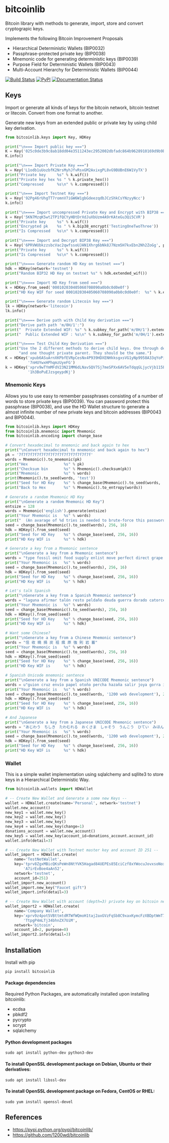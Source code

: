 # bitcoinlib
Bitcoin library with methods to generate, import, store and convert cryptograpic keys.

Implements the following Bitcoin Improvement Proposals
- Hierarchical Deterministic Wallets (BIP0032)
- Passphrase-protected private key (BIP0038)
- Mnemonic code for generating deterministic keys (BIP0039)
- Purpose Field for Deterministic Wallets (BIP0043)
- Multi-Account Hierarchy for Deterministic Wallets (BIP0044)

[![Build Status](https://travis-ci.org/1200wd/bitcoinlib.svg?branch=master)](https://travis-ci.org/1200wd/bitcoinlib)
[![PyPI](https://img.shields.io/pypi/v/bitcoinlib.svg)](https://pypi.python.org/pypi/bitcoinlib/)
[![Documentation Status](https://readthedocs.org/projects/bitcoinlib/badge/?version=latest)](http://bitcoinlib.readthedocs.io/en/latest/?badge=latest)


## Keys

Import or generate all kinds of keys for the bitcoin network, bitcoin testnet or litecoin. Convert from one format to
another. 

Generate new keys from an extended public or private key by using child key derivation.

```python
from bitcoinlib.keys import Key, HDKey
 
print("\n=== Import public key ===")
K = Key('025c0de3b9c8ab18dd04e3511243ec2952002dbfadc864b9628910169d9b9b00ec')
K.info()
 
print("\n=== Import Private Key ===")
k = Key('L1odb1uUozbfK2NrsMyhJfvRsxGM2AxixgPL8vG9BUBnE6W1VyTX')
print("Private key     %s" % k.wif())
print("Private key hex %s " % k.private_hex())
print("Compressed      %s\n" % k.compressed())
 
print("\n=== Import Testnet Key ===")
k = Key('92Pg46rUhgTT7romnV7iGW6W1gbGdeezqdbJCzShkCsYNzyyNcc')
k.info()
 
print("\n==== Import uncompressed Private Key and Encrypt with BIP38 ===")
k = Key('5KN7MzqK5wt2TP1fQCYyHBtDrXdJuXbUzm4A9rKAteGu3Qi5CVR')
print("Private key     %s" % k.wif())
print("Encrypted pk    %s " % k.bip38_encrypt('TestingOneTwoThree'))
print("Is Compressed   %s\n" % k.compressed())
 
print("\n==== Import and Decrypt BIP38 Key ===")
k = Key('6PRVWUbkzzsbcVac2qwfssoUJAN1Xhrg6bNk8J7Nzm5H7kxEbn2Nh2ZoGg', passphrase='TestingOneTwoThree')
print("Private key     %s" % k.wif())
print("Is Compressed   %s\n" % k.compressed())
 
print("\n==== Generate random HD Key on testnet ===")
hdk = HDKey(network='testnet')
print("Random BIP32 HD Key on testnet %s" % hdk.extended_wif())
 
print("\n==== Import HD Key from seed ===")
k = HDKey.from_seed('000102030405060708090a0b0c0d0e0f')
print("HD Key WIF for seed 000102030405060708090a0b0c0d0e0f:  %s" % k.extended_wif())
 
print("\n==== Generate random Litecoin key ===")
lk = HDKey(network='litecoin')
lk.info()
 
print("\n==== Derive path with Child Key derivation ===")
print("Derive path path 'm/0H/1':")
print("  Private Extended WIF: %s" % k.subkey_for_path('m/0H/1').extended_wif())
print("  Public Extended WIF : %s\n" % k.subkey_for_path('m/0H/1').extended_wif_public())
 
print("\n==== Test Child Key Derivation ===")
print("Use the 2 different methods to derive child keys. One through derivation from public parent, "
      "and one thought private parent. They should be the same.")
K = HDKey('xpub6ASuArnXKPbfEVRpCesNx4P939HDXENHkksgxsVG1yNp9958A33qYoPiTN9QrJmWFa2jNLdK84bWmyqTSPGtApP8P'
          '7nHUYwxHPhqmzUyeFG')
k = HDKey('xprv9wTYmMFdV23N21MM6dLNavSQV7Sj7meSPXx6AV5eTdqqGLjycVjb115Ec5LgRAXscPZgy5G4jQ9csyyZLN3PZLxoM'
          '1h3BoPuEJzsgeypdKj')
```


### Mnemonic Keys

Allows you to use easy to remember passphrases consisting of a number of words to store private keys (BIP0039).
You can password protect this passphrase (BIP0038), and use the HD Wallet structure to generate a almost infinite 
number of new private keys and bitcoin addresses (BIP0043 and BIP0044).

```python
from bitcoinlib.keys import HDKey
from bitcoinlib.mnemonic import Mnemonic
from bitcoinlib.encoding import change_base
 
# Convert hexadecimal to mnemonic and back again to hex
print("\nConvert hexadecimal to mnemonic and back again to hex")
pk = '7f7f7f7f7f7f7f7f7f7f7f7f7f7f7f7f'
words = Mnemonic().to_mnemonic(pk)
print("Hex                %s" % pk)
print("Checksum bin       %s" % Mnemonic().checksum(pk))
print("Mnemonic           %s" % words)
print(Mnemonic().to_seed(words, 'test'))
print("Seed for HD Key    %s" % change_base(Mnemonic().to_seed(words, 'test'), 256, 16))
print("Back to Hex        %s" % Mnemonic().to_entropy(words))
 
# Generate a random Mnemonic HD Key
print("\nGenerate a random Mnemonic HD Key")
entsize = 128
words = Mnemonic('english').generate(entsize)
print("Your Mnemonic is   %s" % words)
print("  (An avarage of %d tries is needed to brute-force this password)" % ((2 ** entsize) // 2))
seed = change_base(Mnemonic().to_seed(words), 256, 16)
hdk = HDKey().from_seed(seed)
print("Seed for HD Key    %s" % change_base(seed, 256, 16))
print("HD Key WIF is      %s" % hdk)
 
# Generate a key from a Mnemonic sentence
print("\nGenerate a key from a Mnemonic sentence")
words = "type fossil omit food supply enlist move perfect direct grape clean diamond"
print("Your Mnemonic is   %s" % words)
seed = change_base(Mnemonic().to_seed(words), 256, 16)
hdk = HDKey().from_seed(seed)
print("Seed for HD Key    %s" % change_base(seed, 256, 16))
print("HD Key WIF is      %s" % hdk)
 
# Let's talk Spanish
print("\nGenerate a key from a Spanish Mnemonic sentence")
words = "laguna afirmar talón resto peldaño deuda guerra dorado catorce avance oasis barniz"
print("Your Mnemonic is   %s" % words)
seed = change_base(Mnemonic().to_seed(words), 256, 16)
hdk = HDKey().from_seed(seed)
print("Seed for HD Key    %s" % change_base(seed, 256, 16))
print("HD Key WIF is      %s" % hdk)
 
# Want some Chinese?
print("\nGenerate a key from a Chinese Mnemonic sentence")
words = "信 收 曉 捐 炭 祖 瘋 原 強 則 岩 蓄"
print("Your Mnemonic is   %s" % words)
seed = change_base(Mnemonic().to_seed(words), 256, 16)
hdk = HDKey().from_seed(seed)
print("Seed for HD Key    %s" % change_base(seed, 256, 16))
print("HD Key WIF is      %s" % hdk)
 
# Spanish Unicode mnemonic sentence
print("\nGenerate a key from a Spanish UNICODE Mnemonic sentence")
words = u"guion cruz envío papel otoño percha hazaña salir joya gorra íntimo actriz"
print("Your Mnemonic is   %s" % words)
seed = change_base(Mnemonic().to_seed(words, '1200 web development'), 256, 16)
hdk = HDKey().from_seed(seed)
print("Seed for HD Key    %s" % change_base(seed, 256, 16))
print("HD Key WIF is      %s" % hdk)
 
# And Japanese
print("\nGenerate a key from a Japanese UNICODE Mnemonic sentence")
words = "あじわう　ちしき　たわむれる　おくさま　しゃそう　うんこう　ひてい　みほん　たいほ　てのひら　りこう　わかれる　かいすいよく　こもん　ねもと"
print("Your Mnemonic is   %s" % words)
seed = change_base(Mnemonic().to_seed(words, '1200 web development'), 256, 16)
hdk = HDKey().from_seed(seed)
print("Seed for HD Key    %s" % change_base(seed, 256, 16))
print("HD Key WIF is      %s" % hdk)
```


### Wallet

This is a simple wallet implementation using sqlalchemy and sqllite3 to store keys in a Hierarchical Deterministic Way.

```python
from bitcoinlib.wallets import HDWallet
 
# -- Create New Wallet and Generate a some new Keys --
wallet = HDWallet.create(name='Personal', network='testnet')
wallet.new_account()
new_key1 = wallet.new_key()
new_key2 = wallet.new_key()
new_key3 = wallet.new_key()
new_key4 = wallet.new_key(change=1)
donations_account = wallet.new_account()
new_key5 = wallet.new_key(account_id=donations_account.account_id)
wallet.info(detail=3)
 
# -- Create New Wallet with Testnet master key and account ID 251 --
wallet_import = HDWallet.create(
    name='TestNetWallet',
    key='tprv8ZgxMBicQKsPeWn8NtYVK5Hagad84UEPEs85EciCzf8xYWocuJovxsoNoxZAgfSrCp2xa6DdhDrzYVE8UXF75r2dKePy'
        'A7irEvBoe4aAn52',
    network='testnet',
    account_id=251)
wallet_import.new_account()
wallet_import.new_key("Faucet gift")
wallet_import.info(detail=3)
 
# -- Create New Wallet with account (depth=3) private key on bitcoin network and purpose 0 --
wallet_import2 = HDWallet.create(
    name='Company Wallet',
    key='xprv9z4pot5VBttmtdRTWfWQmoH1taj2axGVzFqSb8C9xaxKymcFzXBDptWmT7FwuEzG3ryjH4ktypQSAewRiNMjAN'
        'TtpgP4mLTj34bhnZX7UiM',
    network='bitcoin',
    account_id=2, purpose=0)
wallet_import2.info(detail=3)
```

## Installation

Install with pip

    pip install bitcoinlib
   

#### Package dependencies

Required Python Packages, are automatically installed upon installing bitcoinlib:
- ecdsa
- pbkdf2
- pycrypto
- scrypt
- sqlalchemy

#### Python development packages
    sudo apt install python-dev python3-dev

#### To install OpenSSL development package on Debian, Ubuntu or their derivatives:
    sudo apt install libssl-dev

#### To install OpenSSL development package on Fedora, CentOS or RHEL:
    sudo yum install openssl-devel


## References

- https://pypi.python.org/pypi/bitcoinlib/
- https://github.com/1200wd/bitcoinlib